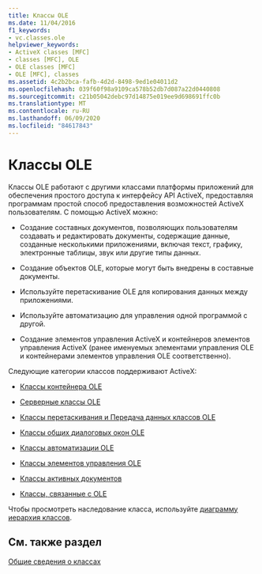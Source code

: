 ```yaml
---
title: Классы OLE
ms.date: 11/04/2016
f1_keywords:
- vc.classes.ole
helpviewer_keywords:
- ActiveX classes [MFC]
- classes [MFC], OLE
- OLE classes [MFC]
- OLE [MFC], classes
ms.assetid: 4c2b2bca-fafb-4d2d-8498-9ed1e04011d2
ms.openlocfilehash: 039f60f98a9109ca578b52db7d087a22d0440808
ms.sourcegitcommit: c21b05042debc97d14875e019ee9d698691ffc0b
ms.translationtype: MT
ms.contentlocale: ru-RU
ms.lasthandoff: 06/09/2020
ms.locfileid: "84617843"
---
```

# <a name="ole-classes"></a>Классы OLE

Классы OLE работают с другими классами платформы приложений для обеспечения простого доступа к интерфейсу API ActiveX, предоставляя программам простой способ предоставления возможностей ActiveX пользователям. С помощью ActiveX можно:

- Создание составных документов, позволяющих пользователям создавать и редактировать документы, содержащие данные, созданные несколькими приложениями, включая текст, графику, электронные таблицы, звук или другие типы данных.

- Создание объектов OLE, которые могут быть внедрены в составные документы.

- Используйте перетаскивание OLE для копирования данных между приложениями.

- Используйте автоматизацию для управления одной программой с другой.

- Создание элементов управления ActiveX и контейнеров элементов управления ActiveX (ранее именуемых элементами управления OLE и контейнерами элементов управления OLE соответственно).

Следующие категории классов поддерживают ActiveX:

- [Классы контейнера OLE](ole-container-classes.md)

- [Серверные классы OLE](ole-server-classes.md)

- [Классы перетаскивания и Передача данных классов OLE](ole-drag-and-drop-and-data-transfer-classes.md)

- [Классы общих диалоговых окон OLE](ole-common-dialog-classes.md)

- [Классы автоматизации OLE](ole-automation-classes.md)

- [Классы элементов управления OLE](ole-control-classes.md)

- [Классы активных документов](active-document-classes.md)

- [Классы, связанные с OLE](ole-related-classes.md)

Чтобы просмотреть наследование класса, используйте [диаграмму иерархия классов](hierarchy-chart.md).

## <a name="see-also"></a>См. также раздел

[Общие сведения о классах](class-library-overview.md)
